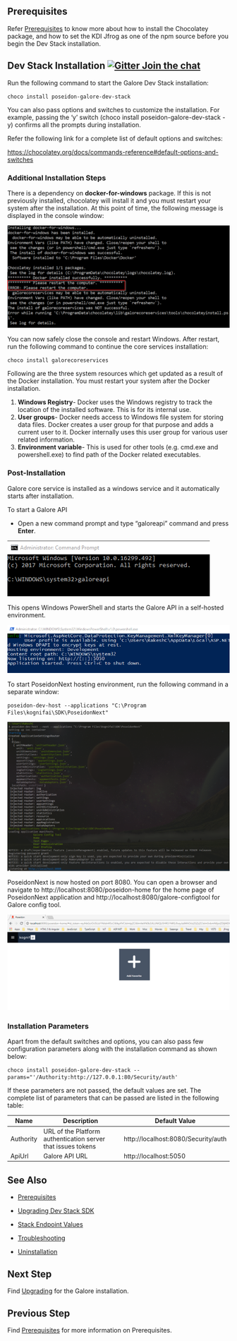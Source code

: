 
## Prerequisites

Refer [Prerequisites](Prerequisites.md) to know more about how to install the Chocolatey package, and how to set the  KDI Jfrog as one of the npm source before you begin the Dev Stack installation.


## Dev Stack Installation    [![Gitter Join the chat](https://badges.gitter.im/Join%20Chat.svg)](https://gitter.im/kognifai/Lobby)

Run the following command to start the Galore Dev Stack installation:
```
choco install poseidon-galore-dev-stack
```
You can also pass options and switches to customize the installation. For example, passing the ‘y’ switch (choco install poseidon-galore-dev-stack -y) confirms all the prompts during installation.

Refer the following link for a complete list of default options and switches:

https://chocolatey.org/docs/commands-reference#default-options-and-switches

### Additional Installation Steps

There is a dependency on **docker-for-windows** package. If this is not previously installed, chocolatey will install it and you must restart your system after the installation. At this point of time, the following message is displayed in the console window:
 
 ![](.%20Images/MicrosoftTeams-image.png)
 
You can now safely close the console and restart Windows. After restart, run the following command to continue the core services installation:
```
choco install galorecoreservices
```

Following are the three system resources which get updated as a result of the Docker installation. You must restart your system after the Docker installation.

1.	**Windows Registry**- Docker uses the Windows registry to track the location of the installed software. This is for its internal use.
2.	**User groups**- Docker needs access to Windows file system for storing data files. Docker creates a user group for that purpose and adds a current user to it. Docker internally uses this user group for various user related information.
3.	**Environment variable**- This is used for other tools (e.g. cmd.exe and powershell.exe) to find path of the Docker related executables. 

### Post-Installation
Galore core service is installed as a windows service and it automatically starts after installation. 

To start a Galore API 
- Open a new command prompt and type “galoreapi” command and press **Enter**. 

![](.%20Images/2018-06-22%2017_22_38-Administrator_%20Command%20Prompt.png)
 
This opens Windows PowerShell and starts the Galore API in a self-hosted environment.

![](.%20Images/2018-06-22%2017_23_33-Administrator_%20C__WINDOWS_System32_WindowsPowerShell_v1.0_powershell.exe.png )
 
To start PoseidonNext hosting environment, run the following command in a separate window:
```
poseidon-dev-host --applications "C:\Program Files\kognifai\SDK\PoseidonNext"
```
![](.%20Images/2018-06-22%2017_25_34-Cmder.png)

PoseidonNext is now hosted on port 8080. You can open a browser and navigate to http://localhost:8080/poseidon-home for the home page of PoseidonNext application and http://localhost:8080/galore-configtool for Galore config tool.

![](.%20Images/Poseidon%20Next.png)
 
### Installation Parameters

Apart from the default switches and options, you can also pass few configuration parameters along with the installation command as shown below:

```
choco install poseidon-galore-dev-stack --params="'/Authority:http://127.0.0.1:80/Security/auth'
```
If these parameters are not passed, the default values are set. The complete list of parameters that can be passed are listed in the following table:

|Name|	Description|	Default Value
|-------------------------|---------------|--------
Authority|	URL of the Platform authentication server that issues tokens|	http://localhost:8080/Security/auth
ApiUrl|	Galore API URL|	http://localhost:5050

## See Also
 
- [Prerequisites](Prerequisites.md)

- [Upgrading Dev Stack SDK](Upgrading%20Dev%20stack.md)

- [Stack Endpoint Values](Stack%20Endpoint%20Values.md)

- [Troubleshooting](Troubleshooting.md)

- [Uninstallation](Uninstallation.md)
 


## Next Step

Find [Upgrading](Upgrading%20Dev%20stack.md) for the Galore installation.

## Previous Step

Find [Prerequisites](Prerequisites.md) for more information on Prerequisites.
